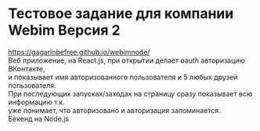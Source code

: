 ﻿# Тестовое задание для компании Webim Версия 2  
https://gagarinbefree.github.io/webimnode/  
Веб приложение, на React.js, при открытии делает oauth авторизацию ВКонтакте,   
и показывает имя авторизованного пользователя и 5 любых друзей пользователя.   
При последующих запусках/заходах на страницу сразу показывает всю информацию т.к.   
уже понимает, что авторизовано и авторизация запоминается.   
Бекенд на Node.js  



